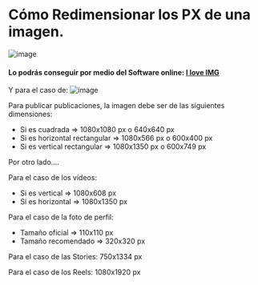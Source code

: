 # Cómo Redimensionar los PX de una imagen.

![image](https://user-images.githubusercontent.com/124466958/226968164-358be9b2-1e88-4f5b-9ebf-15593ff96e74.png)

#### Lo podrás conseguir por medio del Software online: [I love IMG](https://www.iloveimg.com/es/redimensionar-imagen)

Y para el caso de: ![image](https://user-images.githubusercontent.com/124466958/227007617-7bda0d00-e9d0-463f-bb15-8db3757e263e.png)

Para publicar publicaciones, la imagen debe ser de las siguientes dimensiones:  

  * Si es cuadrada => 1080x1080 px o 640x640 px
  * Si es horizontal rectangular => 1080x566 px o 600x400 px
  * Si es vertical rectangular => 1080x1350 px o 600x749 px  

Por otro lado....

Para el caso de los vídeos:  

  * Si es vertical => 1080x608 px
  * Si es horizontal => 1080x1350 px  
  
Para el caso de la foto de perfil:  

  * Tamaño oficial => 110x110 px
  * Tamaño recomendado => 320x320 px  

Para el caso de las Stories: 750x1334 px  

Para el caso de los Reels: 1080x1920 px
